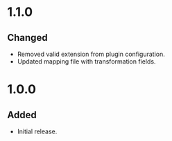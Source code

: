# 1.1.0
## Changed
- Removed valid extension from plugin configuration.
- Updated mapping file with transformation fields.

# 1.0.0
## Added
- Initial release.